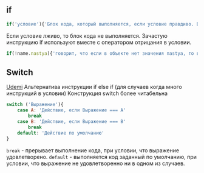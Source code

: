 
## if
```js
if('условие'){'Блок кода, который выполняется, если условие правдиво. Выполняется однократно'}
```
Если условие лживо, то блок кода не выполняется. 
Зачастую инструкцию if используют вместе с оператором отрицания в условии.
```js
if(!name.nastya){'говорит, что если в объекте нет значения nastya, то выполни блок кода'}
```

## Switch
[Udemi](https://www.udemy.com/course/javascript-ru/learn/lecture/29998094#questions)
Альтернатива инструкции if else if (для случаев когда много инструкций в условии)
Конструкция switch более читабельна
```js
switch ('Выражение'){
	case A: 'Действие, если Выражение === A'
		break
	case B: 'Действие, если Выражение === B'
		break
	default: 'Действие по умолчанию'	
}
```
`break` - прерывает выполнение кода, при условии, что выражение удовлетворено.
`default` - выполняется код заданный по умолчанию, при условии, что выражение не удовлетворенно ни в одном из случаев.
